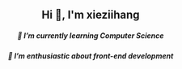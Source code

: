 <h2 align="center">
  Hi 👋, I'm xieziihang
</h2>


<h5 align="center" class='item'>
  🎒 I’m currently learning Computer Science
</div>
<h5 align="center">
   🌱 I’m enthusiastic about front-end development
</div>
